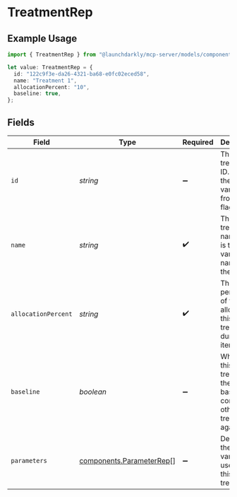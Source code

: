 # TreatmentRep

## Example Usage

```typescript
import { TreatmentRep } from "@launchdarkly/mcp-server/models/components";

let value: TreatmentRep = {
  id: "122c9f3e-da26-4321-ba68-e0fc02eced58",
  name: "Treatment 1",
  allocationPercent: "10",
  baseline: true,
};
```

## Fields

| Field                                                                      | Type                                                                       | Required                                                                   | Description                                                                | Example                                                                    |
| -------------------------------------------------------------------------- | -------------------------------------------------------------------------- | -------------------------------------------------------------------------- | -------------------------------------------------------------------------- | -------------------------------------------------------------------------- |
| `id`                                                                       | *string*                                                                   | :heavy_minus_sign:                                                         | The treatment ID. This is the variation ID from the flag.                  | 122c9f3e-da26-4321-ba68-e0fc02eced58                                       |
| `name`                                                                     | *string*                                                                   | :heavy_check_mark:                                                         | The treatment name. This is the variation name from the flag.              | Treatment 1                                                                |
| `allocationPercent`                                                        | *string*                                                                   | :heavy_check_mark:                                                         | The percentage of traffic allocated to this treatment during the iteration | 10                                                                         |
| `baseline`                                                                 | *boolean*                                                                  | :heavy_minus_sign:                                                         | Whether this treatment is the baseline to compare other treatments against | true                                                                       |
| `parameters`                                                               | [components.ParameterRep](../../models/components/parameterrep.md)[]       | :heavy_minus_sign:                                                         | Details on the flag and variation used for this treatment                  |                                                                            |